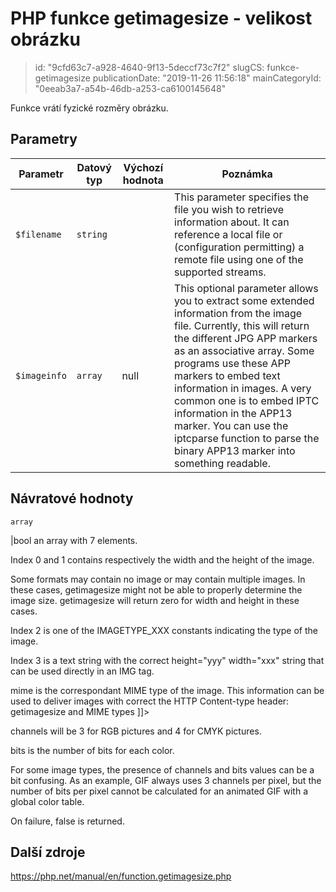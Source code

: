 PHP funkce getimagesize - velikost obrázku
================================

> id: "9cfd63c7-a928-4640-9f13-5deccf73c7f2"
> slugCS: funkce-getimagesize
> publicationDate: "2019-11-26 11:56:18"
> mainCategoryId: "0eeab3a7-a54b-46db-a253-ca6100145648"

Funkce vrátí fyzické rozměry obrázku.

Parametry
--------------

| Parametr | Datový typ | Výchozí hodnota | Poznámka |
|-----|-----|-----|-----|
| `$filename` | `string` |  | This parameter specifies the file you wish to retrieve information about. It can reference a local file or (configuration permitting) a remote file using one of the supported streams. |
| `$imageinfo` | `array` | null | This optional parameter allows you to extract some extended information from the image file. Currently, this will return the different JPG APP markers as an associative array. Some programs use these APP markers to embed text information in images. A very common one is to embed IPTC information in the APP13 marker. You can use the iptcparse function to parse the binary APP13 marker into something readable. |


Návratové hodnoty
----------------

`array`

|bool an array with 7 elements.
</p>
<p>
Index 0 and 1 contains respectively the width and the height of the image.
</p>
<p>
Some formats may contain no image or may contain multiple images. In these
cases, getimagesize might not be able to properly
determine the image size. getimagesize will return
zero for width and height in these cases.
</p>
<p>
Index 2 is one of the IMAGETYPE_XXX constants indicating
the type of the image.
</p>
<p>
Index 3 is a text string with the correct
height="yyy" width="xxx" string that can be used
directly in an IMG tag.
</p>
<p>
mime is the correspondant MIME type of the image.
This information can be used to deliver images with correct the HTTP
Content-type header:
getimagesize and MIME types
]]>
</p>
<p>
channels will be 3 for RGB pictures and 4 for CMYK
pictures.
</p>
<p>
bits is the number of bits for each color.
</p>
<p>
For some image types, the presence of channels and
bits values can be a bit
confusing. As an example, GIF always uses 3 channels
per pixel, but the number of bits per pixel cannot be calculated for an
animated GIF with a global color table.
</p>
<p>
On failure, false is returned.

Další zdroje
------------

https://php.net/manual/en/function.getimagesize.php
